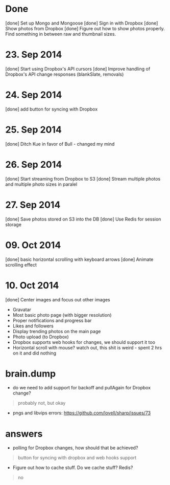 # Done

[done] Set up Mongo and Mongoose
[done] Sign in with Dropbox
[done] Show photos from Dropbox
[done] Figure out how to show photos properly. Find something in between raw and thumbnail sizes.

# 23. Sep 2014

[done] Start using Dropbox's API cursors
[done] Improve handling of Dropbox's API change responses (blankSlate, removals)

# 24. Sep 2014
[done] add button for syncing with Dropbox

# 25. Sep 2014
[done] Ditch Kue in favor of Bull - changed my mind

# 26. Sep 2014
[done] Start streaming from Dropbox to S3
[done] Stream multiple photos and multiple photo sizes in paralel

# 27. Sep 2014
[done] Save photos stored on S3 into the DB
[done] Use Redis for session storage

# 09. Oct 2014
[done] basic horizontal scrolling with keyboard arrows
[done] Animate scrolling effect

# 10. Oct 2014
[done] Center images and focus out other images

* Gravatar
* Most basic photo page (with bigger resolution)
* Proper notifications and progress bar
* Likes and followers
* Display trending photos on the main page
* Photo upload (to Dropbox)
* Dropbox supports web hooks for changes, we should support it too
* Horizontal scroll with mouse? watch out, this shit is weird - spent 2 hrs on it and did nothing

# brain.dump

* do we need to add support for backoff and pullAgain for Dropbox change?
> probably not, but okay

* pngs and libvips errors: https://github.com/lovell/sharp/issues/73

# answers

* polling for Dropbox changes, how should that be achieved?
> button for syncing with dropbox and web hooks support

* Figure out how to cache stuff. Do we cache stuff? Redis?
> no
